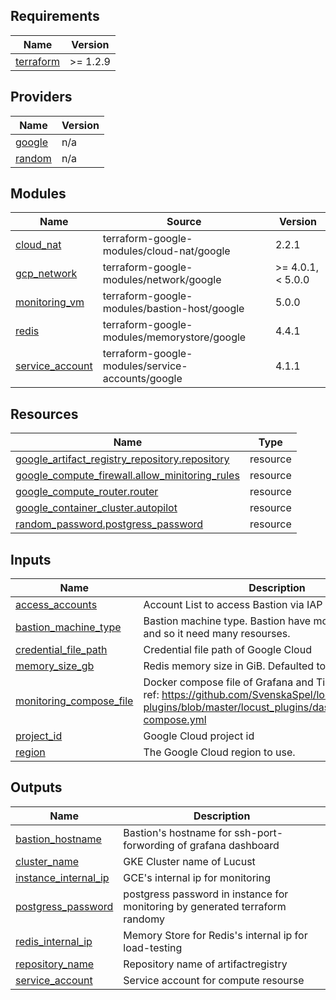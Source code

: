 ## Requirements

| Name | Version |
|------|---------|
| <a name="requirement_terraform"></a> [terraform](#requirement\_terraform) | >= 1.2.9 |

## Providers

| Name | Version |
|------|---------|
| <a name="provider_google"></a> [google](#provider\_google) | n/a |
| <a name="provider_random"></a> [random](#provider\_random) | n/a |

## Modules

| Name | Source | Version |
|------|--------|---------|
| <a name="module_cloud_nat"></a> [cloud\_nat](#module\_cloud\_nat) | terraform-google-modules/cloud-nat/google | 2.2.1 |
| <a name="module_gcp_network"></a> [gcp\_network](#module\_gcp\_network) | terraform-google-modules/network/google | >= 4.0.1, < 5.0.0 |
| <a name="module_monitoring_vm"></a> [monitoring\_vm](#module\_monitoring\_vm) | terraform-google-modules/bastion-host/google | 5.0.0 |
| <a name="module_redis"></a> [redis](#module\_redis) | terraform-google-modules/memorystore/google | 4.4.1 |
| <a name="module_service_account"></a> [service\_account](#module\_service\_account) | terraform-google-modules/service-accounts/google | 4.1.1 |

## Resources

| Name | Type |
|------|------|
| [google_artifact_registry_repository.repository](https://registry.terraform.io/providers/hashicorp/google/latest/docs/resources/artifact_registry_repository) | resource |
| [google_compute_firewall.allow_minitoring_rules](https://registry.terraform.io/providers/hashicorp/google/latest/docs/resources/compute_firewall) | resource |
| [google_compute_router.router](https://registry.terraform.io/providers/hashicorp/google/latest/docs/resources/compute_router) | resource |
| [google_container_cluster.autopilot](https://registry.terraform.io/providers/hashicorp/google/latest/docs/resources/container_cluster) | resource |
| [random_password.postgress_password](https://registry.terraform.io/providers/hashicorp/random/latest/docs/resources/password) | resource |

## Inputs

| Name | Description | Type | Default | Required |
|------|-------------|------|---------|:--------:|
| <a name="input_access_accounts"></a> [access\_accounts](#input\_access\_accounts) | Account List to access Bastion via IAP | `list(string)` | n/a | yes |
| <a name="input_bastion_machine_type"></a> [bastion\_machine\_type](#input\_bastion\_machine\_type) | Bastion machine type. Bastion have monitoring system and so it need many resourses. | `string` | `"n2-highcpu-16"` | no |
| <a name="input_credential_file_path"></a> [credential\_file\_path](#input\_credential\_file\_path) | Credential file path of Google Cloud | `string` | n/a | yes |
| <a name="input_memory_size_gb"></a> [memory\_size\_gb](#input\_memory\_size\_gb) | Redis memory size in GiB. Defaulted to 2 GiB | `number` | `2` | no |
| <a name="input_monitoring_compose_file"></a> [monitoring\_compose\_file](#input\_monitoring\_compose\_file) | Docker compose file of Grafana and Timescall DB <br> ref: https://github.com/SvenskaSpel/locust-plugins/blob/master/locust_plugins/dashboards/docker-compose.yml | `string` | `"https://raw.githubusercontent.com/kazu0716/spanner-stress-test-demo/main/terraform/templates/docker-compose.tmpl.yml"` | no |
| <a name="input_project_id"></a> [project\_id](#input\_project\_id) | Google Cloud project id | `string` | n/a | yes |
| <a name="input_region"></a> [region](#input\_region) | The Google Cloud region to use. | `string` | `"asia-northeast1"` | no |

## Outputs

| Name | Description |
|------|-------------|
| <a name="output_bastion_hostname"></a> [bastion\_hostname](#output\_bastion\_hostname) | Bastion's hostname for ssh-port-forwording of grafana dashboard |
| <a name="output_cluster_name"></a> [cluster\_name](#output\_cluster\_name) | GKE Cluster name of Lucust |
| <a name="output_instance_internal_ip"></a> [instance\_internal\_ip](#output\_instance\_internal\_ip) | GCE's internal ip for monitoring |
| <a name="output_postgress_password"></a> [postgress\_password](#output\_postgress\_password) | postgress password in instance for monitoring by generated terraform randomy |
| <a name="output_redis_internal_ip"></a> [redis\_internal\_ip](#output\_redis\_internal\_ip) | Memory Store for Redis's internal ip for load-testing |
| <a name="output_repository_name"></a> [repository\_name](#output\_repository\_name) | Repository name of artifactregistry |
| <a name="output_service_account"></a> [service\_account](#output\_service\_account) | Service account for compute resourse |
